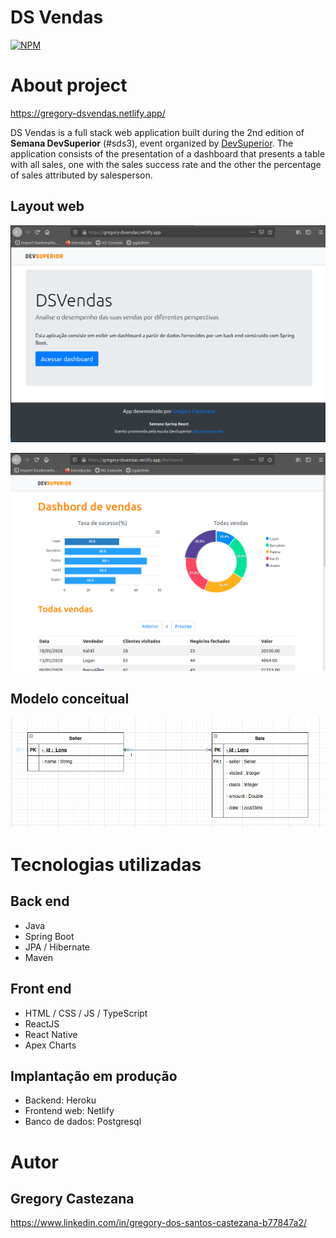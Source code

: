 # DS Vendas 
[![NPM](https://img.shields.io/npm/l/react)](https://github.com/gregorydossantos/projeto-sds3/blob/main/LICENSE) 

# About project

https://gregory-dsvendas.netlify.app/

DS Vendas is a full stack web application built during the 2nd edition of  **Semana DevSuperior** (#sds3), event organized by  [DevSuperior](https://devsuperior.com "Site da DevSuperior").
The application consists of the presentation of a dashboard that presents a table with all sales, one with the sales success rate and the other the percentage of sales attributed by salesperson. 

## Layout web
![Web 1](https://github.com/gregorydossantos/projeto-sds3/blob/main/assets/home.png)

![Web 2](https://github.com/gregorydossantos/projeto-sds3/blob/main/assets/dashboard.png)

## Modelo conceitual
![Modelo Conceitual](https://github.com/gregorydossantos/projeto-sds3/blob/main/assets/databaseclass.png)

# Tecnologias utilizadas
## Back end
- Java
- Spring Boot
- JPA / Hibernate
- Maven
## Front end
- HTML / CSS / JS / TypeScript
- ReactJS
- React Native
- Apex Charts
## Implantação em produção
- Backend: Heroku
- Frontend web: Netlify
- Banco de dados: Postgresql

# Autor
## Gregory Castezana
https://www.linkedin.com/in/gregory-dos-santos-castezana-b77847a2/
